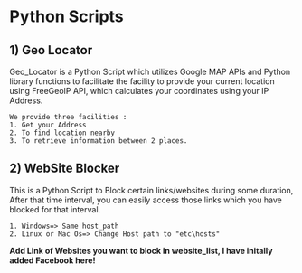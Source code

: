# Python Scripts
## 1) Geo Locator
Geo_Locator is a Python Script which utilizes Google MAP APIs and Python library functions to facilitate the facility to provide your current location using FreeGeoIP API, which calculates your coordinates using your IP Address.
```
We provide three facilities :
1. Get your Address
2. To find location nearby
3. To retrieve information between 2 places.
```
## 2) WebSite Blocker
This is a Python Script to Block certain links/websites during some duration, After that time interval, you can easily access those links which you have blocked for that interval.
```
1. Windows=> Same host_path 
2. Linux or Mac Os=> Change Host path to "etc\hosts"
```
**Add Link of Websites you want to block in website_list, I have initally added Facebook here!**
